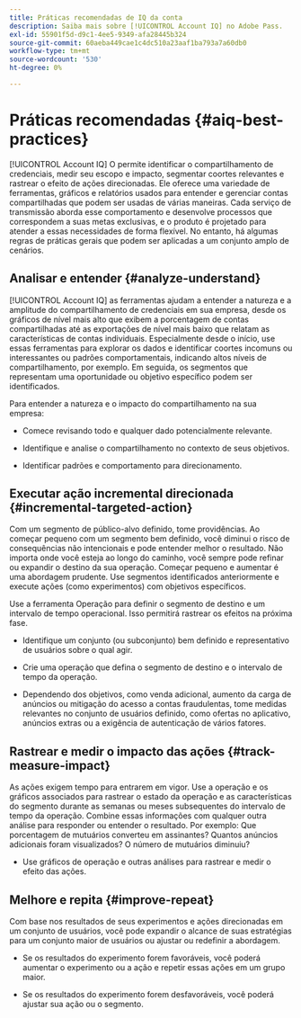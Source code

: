 ```yaml
---
title: Práticas recomendadas de IQ da conta
description: Saiba mais sobre [!UICONTROL Account IQ] no Adobe Pass.
exl-id: 55901f5d-d9c1-4ee5-9349-afa28445b324
source-git-commit: 60aeba449cae1c4dc510a23aaf1ba793a7a60db0
workflow-type: tm+mt
source-wordcount: '530'
ht-degree: 0%

---
```


# Práticas recomendadas {#aiq-best-practices}

[!UICONTROL Account IQ] O permite identificar o compartilhamento de credenciais, medir seu escopo e impacto, segmentar coortes relevantes e rastrear o efeito de ações direcionadas. Ele oferece uma variedade de ferramentas, gráficos e relatórios usados para entender e gerenciar contas compartilhadas que podem ser usadas de várias maneiras. Cada serviço de transmissão aborda esse comportamento e desenvolve processos que correspondem a suas metas exclusivas, e o produto é projetado para atender a essas necessidades de forma flexível.  No entanto, há algumas regras de práticas gerais que podem ser aplicadas a um conjunto amplo de cenários.

## Analisar e entender {#analyze-understand}

[!UICONTROL Account IQ] as ferramentas ajudam a entender a natureza e a amplitude do compartilhamento de credenciais em sua empresa, desde os gráficos de nível mais alto que exibem a porcentagem de contas compartilhadas até as exportações de nível mais baixo que relatam as características de contas individuais. Especialmente desde o início, use essas ferramentas para explorar os dados e identificar coortes incomuns ou interessantes ou padrões comportamentais, indicando altos níveis de compartilhamento, por exemplo. Em seguida, os segmentos que representam uma oportunidade ou objetivo específico podem ser identificados.

Para entender a natureza e o impacto do compartilhamento na sua empresa:

* Comece revisando todo e qualquer dado potencialmente relevante.

* Identifique e analise o compartilhamento no contexto de seus objetivos.

* Identificar padrões e comportamento para direcionamento.

## Executar ação incremental direcionada {#incremental-targeted-action}

Com um segmento de público-alvo definido, tome providências. Ao começar pequeno com um segmento bem definido, você diminui o risco de consequências não intencionais e pode entender melhor o resultado. Não importa onde você esteja ao longo do caminho, você sempre pode refinar ou expandir o destino da sua operação.
Começar pequeno e aumentar é uma abordagem prudente. Use segmentos identificados anteriormente e execute ações (como experimentos) com objetivos específicos.

Use a ferramenta Operação para definir o segmento de destino e um intervalo de tempo operacional. Isso permitirá rastrear os efeitos na próxima fase.

* Identifique um conjunto (ou subconjunto) bem definido e representativo de usuários sobre o qual agir.

* Crie uma operação que defina o segmento de destino e o intervalo de tempo da operação.

* Dependendo dos objetivos, como venda adicional, aumento da carga de anúncios ou mitigação do acesso a contas fraudulentas, tome medidas relevantes no conjunto de usuários definido, como ofertas no aplicativo, anúncios extras ou a exigência de autenticação de vários fatores.

<!--If necessary, gauge the affect [by measuring the impact of actions taken](#track-measure-impact).-->

## Rastrear e medir o impacto das ações {#track-measure-impact}

As ações exigem tempo para entrarem em vigor. Use a operação e os gráficos associados para rastrear o estado da operação e as características do segmento durante as semanas ou meses subsequentes do intervalo de tempo da operação. Combine essas informações com qualquer outra análise para responder ou entender o resultado. Por exemplo: Que porcentagem de mutuários converteu em assinantes? Quantos anúncios adicionais foram visualizados? O número de mutuários diminuiu?

* Use gráficos de operação e outras análises para rastrear e medir o efeito das ações.

## Melhore e repita {#improve-repeat}

Com base nos resultados de seus experimentos e ações direcionadas em um conjunto de usuários, você pode expandir o alcance de suas estratégias para um conjunto maior de usuários ou ajustar ou redefinir a abordagem.

* Se os resultados do experimento forem favoráveis, você poderá aumentar o experimento ou a ação e repetir essas ações em um grupo maior.

* Se os resultados do experimento forem desfavoráveis, você poderá ajustar sua ação ou o segmento.


